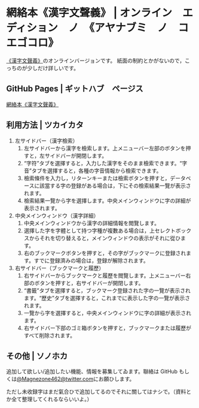 # 網絡本《漢字文聲義》 | オンライン　エディション　ノ　《アヤナブミ　ノ　コエゴコロ》

[《漢字文聲義》](https://www.melonbooks.co.jp/detail/detail.php?product_id=1599693)のオンラインバージョンです。
紙面の制約とかがないので，こっちのが少しだけ詳しいです。

## GitHub Pages | ギットハブ　ページス

[網絡本《漢字文聲義》](https://magnezone462.github.io/myang-qhanshieng/)

## 利用方法 | ツカイカタ

1. 左サイドバー（漢字檢索）
   1. 左サイドバーから漢字を檢索します。上メニューバー左部のボタンを押すと，左サイドバーが開閉します。
   2. “字符”タブを選擇すると，入力した漢字をそのまま檢索できます。“字音”タブを選擇すると，各種の字音情報から檢索できます。
   3. 檢索條件を入力し，リターンキーまたは檢索ボタンを押すと，データベースに該當する字の登録がある場合は，下にその檢索結果一覽が表示されます。
   4. 檢索結果一覽から字を選擇します。中央メインウィンドウに字の詳細が表示されます。
2. 中央メインウィンドウ（漢字詳細）
   1. 中央メインウィンドウから漢字の詳細情報を閲覽します。
   2. 選擇した字を字體として持つ字種が複數ある場合は，上セレクトボックスからそれを切り替えると，メインウィンドウの表示がそれに從ひます。
   3. 右のブックマークボタンを押すと，その字がブックマークに登録されます。すでに登録濟みの場合は，登録が解除されます。
3. 右サイドバー（ブックマークと履歷）
   1. 右サイドバーからブックマークと履歷を閲覽します。上メニューバー右部のボタンを押すと，右サイドバーが開閉します。
   2. “書籤”タブを選擇すると，ブックマーク登録された字の一覽が表示されます。“歷史”タブを選擇すると，これまでに表示した字の一覽が表示されます。
   3. 一覽から字を選擇すると，中央メインウィンドウに字の詳細が表示されます。
   4. 右サイドバー下部のゴミ箱ボタンを押すと，ブックマークまたは履歷がすべて削除されます。

## その他 | ソノホカ

追加して欲しい/追加したい機能、情報を募集してゐます。聯絡は GitHub もしくは[@Magnezone462@twitter.com](https://twitter.com/Magnezone462)にお願ひします。

ただし未收録字はまだ氣合ひで追加してるのでそれに關してはナシで。（資料とか全て整理してくれるならいいよ。）
